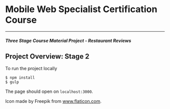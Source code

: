 # Mobile Web Specialist Certification Course
---
#### _Three Stage Course Material Project - Restaurant Reviews_

## Project Overview: Stage 2

To run the project locally

    $ npm install
    $ gulp

The page should open on `localhost:3000`.


Icon made by Freepik from www.flaticon.com.

